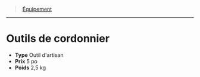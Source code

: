 ﻿---
!EquipmentItem
Type: Outil d'artisan
Price: 5 po
Weight: 2,5 kg
Id: equipment_hd.md#outils-de-cordonnier
ParentLink: equipment_hd.md#Équipement
Name: Outils de cordonnier
ParentName: Équipement
NameLevel: 1
Attributes: {}
AttributesDictionary: >+
  {}

---
> [Équipement](hd_equipment.md)

---

# Outils de cordonnier

- **Type** Outil d'artisan
- **Prix** 5 po
- **Poids** 2,5 kg

